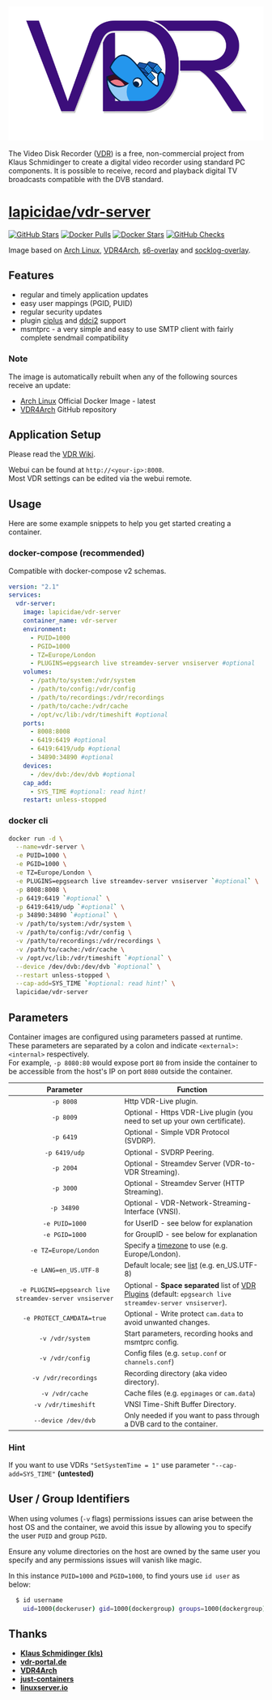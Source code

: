 [![vdr](https://raw.githubusercontent.com/lapicidae/vdr-server/master/vdr-logo.svg)](http://www.tvdr.de/)

The Video Disk Recorder ([VDR](http://www.tvdr.de/)) is a free, non-commercial project from Klaus Schmidinger to create a digital video recorder using standard PC components. It is possible to receive, record and playback digital TV broadcasts compatible with the DVB standard.


# [lapicidae/vdr-server](https://github.com/lapicidae/vdr-server)

[![GitHub Stars](https://img.shields.io/github/stars/lapicidae/vdr-server.svg?color=3c0e7b&labelColor=555555&logoColor=ffffff&style=for-the-badge&logo=github)](https://github.com/lapicidae/vdr-server)
[![Docker Pulls](https://img.shields.io/docker/pulls/lapicidae/vdr-server.svg?color=3c0e7b&labelColor=555555&logoColor=ffffff&style=for-the-badge&label=pulls&logo=docker)](https://hub.docker.com/r/lapicidae/vdr-server)
[![Docker Stars](https://img.shields.io/docker/stars/lapicidae/vdr-server.svg?color=3c0e7b&labelColor=555555&logoColor=ffffff&style=for-the-badge&label=stars&logo=docker)](https://hub.docker.com/r/lapicidae/vdr-server)
[![GitHub Checks](https://img.shields.io/github/checks-status/lapicidae/vdr-server/master?label=build%20check&color=3c0e7b&labelColor=555555&logoColor=ffffff&style=for-the-badge&logo=jenkins)](https://github.com/lapicidae/vdr-server/commits)


Image based on [Arch Linux](https://hub.docker.com/_/archlinux), [VDR4Arch](https://github.com/VDR4Arch/vdr4arch), [s6-overlay](https://github.com/just-containers/s6-overlay) and [socklog-overlay](https://github.com/just-containers/socklog-overlay).


## Features

* regular and timely application updates
* easy user mappings (PGID, PUID)
* regular security updates
* plugin [ciplus](https://github.com/ciminus/vdr-plugin-ciplus) and [ddci2](https://github.com/jasmin-j/vdr-plugin-ddci2) support
* msmtprc - a very simple and easy to use SMTP client with fairly complete sendmail compatibility

### Note
The image is automatically rebuilt when any of the following sources receive an update:

* [Arch Linux](https://hub.docker.com/_/archlinux) Official Docker Image - latest
* [VDR4Arch](https://github.com/VDR4Arch) GitHub repository


## Application Setup

Please read the [VDR Wiki](http://www.vdr-wiki.de/).

Webui can be found at `http://<your-ip>:8008`.  
Most VDR settings can be edited via the webui remote.


## Usage
Here are some example snippets to help you get started creating a container.

### docker-compose (recommended)

Compatible with docker-compose v2 schemas.
```yaml
version: "2.1"
services:
  vdr-server:
    image: lapicidae/vdr-server
    container_name: vdr-server
    environment:
      - PUID=1000
      - PGID=1000
      - TZ=Europe/London
      - PLUGINS=epgsearch live streamdev-server vnsiserver #optional
    volumes:
      - /path/to/system:/vdr/system
      - /path/to/config:/vdr/config
      - /path/to/recordings:/vdr/recordings
      - /path/to/cache:/vdr/cache
      - /opt/vc/lib:/vdr/timeshift #optional
    ports:
      - 8008:8008
      - 6419:6419 #optional
      - 6419:6419/udp #optional
      - 34890:34890 #optional
    devices:
      - /dev/dvb:/dev/dvb #optional
    cap_add:
      - SYS_TIME #optional: read hint!
    restart: unless-stopped
```

### docker cli

```bash
docker run -d \
  --name=vdr-server \
  -e PUID=1000 \
  -e PGID=1000 \
  -e TZ=Europe/London \
  -e PLUGINS=epgsearch live streamdev-server vnsiserver `#optional` \
  -p 8008:8008 \
  -p 6419:6419 `#optional` \
  -p 6419:6419/udp `#optional` \
  -p 34890:34890 `#optional` \
  -v /path/to/system:/vdr/system \
  -v /path/to/config:/vdr/config \
  -v /path/to/recordings:/vdr/recordings \
  -v /path/to/cache:/vdr/cache \
  -v /opt/vc/lib:/vdr/timeshift `#optional` \
  --device /dev/dvb:/dev/dvb `#optional` \
  --restart unless-stopped \
  --cap-add=SYS_TIME `#optional: read hint!` \
  lapicidae/vdr-server
```


## Parameters

Container images are configured using parameters passed at runtime.  
These parameters are separated by a colon and indicate `<external>:<internal>` respectively.  
For example, `-p 8080:80` would expose port `80` from inside the container to be accessible from the host's IP on port `8080` outside the container.

| Parameter | Function |
| :----: | --- |
| `-p 8008` | Http VDR-Live plugin. |
| `-p 8009` | Optional - Https VDR-Live plugin (you need to set up your own certificate). |
| `-p 6419` | Optional - Simple VDR Protocol (SVDRP). |
| `-p 6419/udp` | Optional - SVDRP Peering. |
| `-p 2004` | Optional - Streamdev Server (VDR-to-VDR Streaming). |
| `-p 3000` | Optional - Streamdev Server (HTTP Streaming). |
| `-p 34890` | Optional - VDR-Network-Streaming-Interface (VNSI). |
| `-e PUID=1000` | for UserID - see below for explanation |
| `-e PGID=1000` | for GroupID - see below for explanation |
| `-e TZ=Europe/London` | Specify a [timezone](https://en.wikipedia.org/wiki/List_of_tz_database_time_zones#List) to use (e.g. Europe/London). |
| `-e LANG=en_US.UTF-8` | Default locale; see [list](https://sourceware.org/git/?p=glibc.git;a=blob_plain;f=localedata/SUPPORTED;hb=HEAD) (e.g. en_US.UTF-8) |
| `-e PLUGINS=epgsearch live streamdev-server vnsiserver` | Optional - **Space separated** list of [VDR Plugins](https://github.com/VDR4Arch/vdr4arch/tree/master/plugins) (default: `epgsearch live streamdev-server vnsiserver`). |
| `-e PROTECT_CAMDATA=true` | Optional - Write protect `cam.data` to avoid unwanted changes. |
| `-v /vdr/system` | Start parameters, recording hooks and msmtprc config. |
| `-v /vdr/config` | Config files (e.g. `setup.conf` or `channels.conf`) |
| `-v /vdr/recordings` | Recording directory (aka video directory). |
| `-v /vdr/cache` | Cache files (e.g. `epgimages` or `cam.data`) |
| `-v /vdr/timeshift` | VNSI Time-Shift Buffer Directory. |
| `--device /dev/dvb` | Only needed if you want to pass through a DVB card to the container. |

### Hint
If you want to use VDRs `"SetSystemTime = 1"` use parameter `"--cap-add=SYS_TIME"` **(untested)**


## User / Group Identifiers

When using volumes (`-v` flags) permissions issues can arise between the host OS and the container, we avoid this issue by allowing you to specify the user `PUID` and group `PGID`.

Ensure any volume directories on the host are owned by the same user you specify and any permissions issues will vanish like magic.

In this instance `PUID=1000` and `PGID=1000`, to find yours use `id user` as below:

```bash
  $ id username
    uid=1000(dockeruser) gid=1000(dockergroup) groups=1000(dockergroup)
```


## Thanks

* **[Klaus Schmidinger (kls)](http://www.tvdr.de/)**
* **[vdr-portal.de](https://www.vdr-portal.de/)**
* **[VDR4Arch](https://github.com/VDR4Arch)**
* **[just-containers](https://github.com/just-containers)**
* **[linuxserver.io](https://www.linuxserver.io/)**